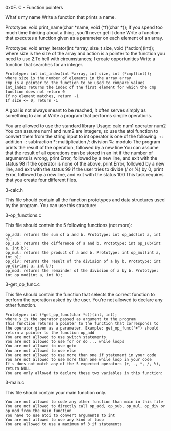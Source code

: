 0x0F. C - Function pointers

What's my name Write a function that prints a name.

 Prototype: void print_name(char *name, void (*f)(char *));
If you spend too much time thinking about a thing, you'll never get it done Write a function that executes a function given as a parameter on each element of an array.

 Prototype: void array_iterator(int *array, size_t size, void (*action)(int));
 where size is the size of the array
 and action is a pointer to the function you need to use
2.To hell with circumstances; I create opportunities Write a function that searches for an integer.

    Prototype: int int_index(int *array, int size, int (*cmp)(int));
    where size is the number of elements in the array array
    cmp is a pointer to the function to be used to compare values
    int_index returns the index of the first element for which the cmp function does not return 0
    If no element matches, return -1
    If size <= 0, return -1

A goal is not always meant to be reached, it often serves simply as something to aim at Write a program that performs simple operations.

 You are allowed to use the standard library
 Usage: calc num1 operator num2
 You can assume num1 and num2 are integers, so use the atoi function to convert them from the string input to int
 operator is one of the following:
 +: addition
 -: subtraction
 *: multiplication
 /: division
 %: modulo
 The program prints the result of the operation, followed by a new line
 You can assume that the result of all operations can be stored in an int
 if the number of arguments is wrong, print Error, followed by a new line, and exit with the status 98
 if the operator is none of the above, print Error, followed by a new line, and exit with the status 99
 if the user tries to divide (/ or %) by 0, print Error, followed by a new line, and exit with the status 100
 This task requires that you create four different files.

3-calc.h

This file should contain all the function prototypes and data structures used by the program. You can use this structure:

3-op_functions.c

This file should contain the 5 following functions (not more):

    op_add: returns the sum of a and b. Prototype: int op_add(int a, int b);
    op_sub: returns the difference of a and b. Prototype: int op_sub(int a, int b);
    op_mul: returns the product of a and b. Prototype: int op_mul(int a, int b);
    op_div: returns the result of the division of a by b. Prototype: int op_div(int a, int b);
    op_mod: returns the remainder of the division of a by b. Prototype: int op_mod(int a, int b);

3-get_op_func.c

This file should contain the function that selects the correct function to perform the operation asked by the user. You’re not allowed to declare any other function.

    Prototype: int (*get_op_func(char *s))(int, int);
    where s is the operator passed as argument to the program
    This function returns a pointer to the function that corresponds to the operator given as a parameter. Example: get_op_func("+") should return a pointer to the function op_add
    You are not allowed to use switch statements
    You are not allowed to use for or do ... while loops
    You are not allowed to use goto
    You are not allowed to use else
    You are not allowed to use more than one if statement in your code
    You are not allowed to use more than one while loop in your code
    If s does not match any of the 5 expected operators (+, -, *, /, %), return NULL
    You are only allowed to declare these two variables in this function:

3-main.c

This file should contain your main function only.

    You are not allowed to code any other function than main in this file
    You are not allowed to directly call op_add, op_sub, op_mul, op_div or op_mod from the main function
    You have to use atoi to convert arguments to int
    You are not allowed to use any kind of loop
    You are allowed to use a maximum of 3 if statements
